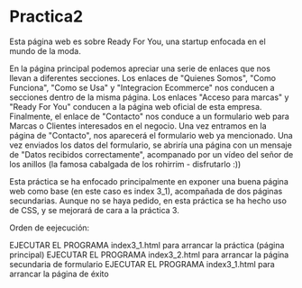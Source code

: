 # Practica2

Esta página web es sobre Ready For You, una startup enfocada en el mundo de la moda. 

En la página principal podemos apreciar una serie de enlaces que nos llevan a diferentes secciones. Los enlaces de "Quienes Somos", "Como Funciona", "Como se Usa" y "Integracion Ecommerce" nos conducen a secciones dentro de la misma página. Los enlaces "Acceso para marcas" y "Ready For You" conducen a la página web oficial de esta empresa. Finalmente, el enlace de "Contacto" nos conduce a un formulario web para Marcas o Clientes interesados en el negocio. 
Una vez entramos en la página de "Contacto", nos aparecerá el formulario web ya mencionado. Una vez enviados los datos del formulario, se abriría una página con un mensaje de "Datos recibidos correctamente", acompanado por un vídeo del señor de los anillos (la famosa cabalgada de los rohirrim - disfrutarlo :))

Esta práctica se ha enfocado principalmente en exponer una buena página web como base (en este caso es index 3_1), acompañada de dos páginas secundarias. Aunque no se haya pedido, en esta práctica se ha hecho uso de CSS, y se mejorará de cara a la práctica 3. 

Orden de eejecución: 

EJECUTAR EL PROGRAMA index3_1.html para arrancar la práctica (página principal)
EJECUTAR EL PROGRAMA index3_2.html para arrancar la página secundaria de formulario
EJECUTAR EL PROGRAMA index3_1.html para arrancar la página de éxito 
